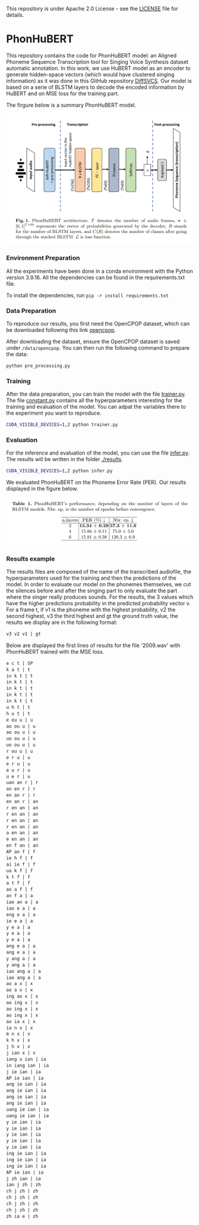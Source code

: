 This repository is under Apache 2.0 License - see the [LICENSE](LICENSE) file for details.

# PhonHuBERT
This repository contains the code for PhonHuBERT model: an Aligned Phoneme Sequence Transcription tool for Singing Voice Synthesis dataset automatic annotation.
In this work, we use HuBERT model as an encoder to generate hidden-space vectors (which would have clustered singing information) as it was done in this GitHub repository [DiffSVCS](https://github.com/prophesier/diff-svc). Our model is based on a serie of BLSTM layers to decode the encoded information by HuBERT and on MSE loss for the training part.

The firgure below is a summary PhonHuBERT model.

![PhonHuBERT](https://github.com/Amaus-p/PhonHuBERT/blob/main/PhonHuBERT_and_legend.png?raw=true)

### Environment Preparation
All the experiments have been done in a conda environment with the Python version 3.9.16. All the dependencies can be found in the requirements.txt file.

To install the dependencies, run `pip -r install requirements.txt`

### Data Preparation

To reproduce our results, you first need the OpenCPOP dataset, which can be downloaded following this link [opencpop](https://cloud.tsinghua.edu.cn/d/2870f80cb2c04b298d29/).

After downloading the dataset, ensure the OpenCPOP dataset is saved under `/data/opencpop`. You can then run the following command to prepare the data:

```bash
python pre_processing.py
```

### Training

After the data preparation, you can train the model with the file [trainer.py](trainer.py). The file [constant.py](./utils/constants.py) contains all the hyperparameters interesting for the training and evaluation of the model. You can adpat the variables there to the experiment you want to reproduce.

```bash
CUDA_VISIBLE_DEVICES=1,2 python trainer.py
```

### Evaluation

For the inference and evaluation of the model, you can use the file [infer.py](infer.py). The results will be written in the folder [./results](./results).

```bash
CUDA_VISIBLE_DEVICES=1,2 python infer.py
```

We evaluated PhonHuBERT on the Phoneme Error Rate (PER). Our results displayed in the figure below.

![Results PhonHuBERT](https://github.com/Amaus-p/PhonHuBERT/blob/main/results_phonhubert.png?raw=true)

### Results example

The results files are composed of the name of the transcribed audiofile, the hyperparameters used for the training and then the predictions of the model. 
In order to evaluate our model on the phonemes themselves, we cut the silences before and after the singing part to only evaluate the part where the singer really produces sounds. 
For the results, the 3 values which have the higher predictions probability in the predicted probability vector v. For a frame t, if v1 is the phoneme with the highest probability, v2 the second highest, v3 the third highest and gt the ground truth value, the results we display are in the following format:

```txt
v3 v2 v1 | gt
```

Below are displayed the first lines of results for the file '2009.wav' with PhonHuBERT trained with the MSE loss.

```txt
e c t | SP
k a t | t
in k t | t
in k t | t
in k t | t
in k t | t
in k t | t
u h t | t
h u t | t
e ou u | u
ao ou u | u
ao ou u | u
uo ou u | u
uo ou u | u
r ou u | u
e r u | u
e r u | u
e u r | u
u e r | u
uan an r | r
an en r | r
en an r | r
en an r | an
r en an | an
r en an | an
r en an | an
r en an | an
a en an | an
e en an | an
en f an | an
AP an f | f
ie h f | f
ai ie f | f
ua k f | f
k t f | f
a t f | f
ao a f | f
an f a | a
iao an a | a
iao e a | a
eng e a | a
ie e a | a
y e a | a
y e a | a
y e a | a
ang e a | a
ang e a | a
y ang a | a
y ang a | a
iao ang a | a
iao ang a | a
ao a x | x
ao a x | x
ing ao x | x
ao ing x | x
ao ing x | x
ao ing x | x
ao ia x | x
ia n x | x
m n x | x
k h x | x
j h x | x
j ian x | x
iang x ian | ia
in iang ian | ia
j ie ian | ia
AP ie ian | ia
ang ie ian | ia
ang ie ian | ia
ang ie ian | ia
ang ie ian | ia
uang ie ian | ia
uang ie ian | ia
y ie ian | ia
y ie ian | ia
y ie ian | ia
y ie ian | ia
y ie ian | ia
ing ie ian | ia
ing ie ian | ia
ing ie ian | ia
AP ie ian | ia
j zh ian | ia
ian j zh | zh
ch j zh | zh
ch j zh | zh
ch j zh | zh
ch j zh | zh
zh ia e | zh
```







